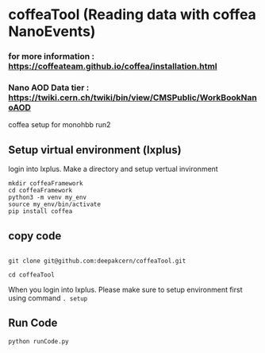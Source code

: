 # coffeaTool (Reading data with coffea NanoEvents)
### for more information : https://coffeateam.github.io/coffea/installation.html
### Nano AOD Data tier : https://twiki.cern.ch/twiki/bin/view/CMSPublic/WorkBookNanoAOD
coffea setup for monohbb run2


## Setup virtual environment (lxplus)
login into lxplus. Make a directory and setup vertual invironment  
```
mkdir coffeaFramework
cd coffeaFramework
python3 -m venv my_env
source my_env/bin/activate
pip install coffea
```

## copy code 
```

git clone git@github.com:deepakcern/coffeaTool.git

cd coffeaTool
```
When you login into lxplus. Please make sure to setup environment first using command ``` . setup ```

## Run Code

```
python runCode.py
```

